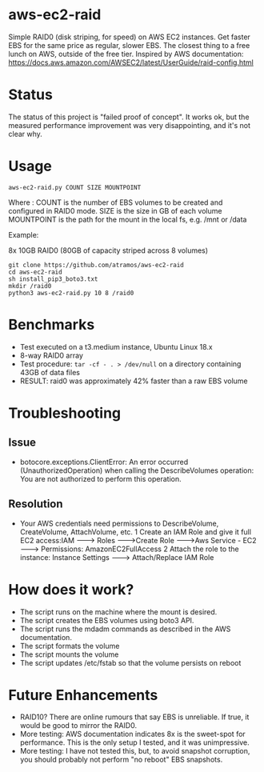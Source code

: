 # aws-ec2-raid
Simple RAID0 (disk striping, for speed) on AWS EC2 instances. Get faster EBS for the same price as regular, slower EBS. The closest thing to a free lunch on AWS, outside of the free tier. Inspired by AWS documentation: https://docs.aws.amazon.com/AWSEC2/latest/UserGuide/raid-config.html

# Status
The status of this project is "failed proof of concept". It works ok, but the measured performance improvement
was very disappointing, and it's not clear why. 

# Usage
```
aws-ec2-raid.py COUNT SIZE MOUNTPOINT
```
Where :
COUNT is the number of EBS volumes to be created and configured in RAID0 mode.
SIZE is the size in GB of each volume
MOUNTPOINT is the path for the mount in the local fs, e.g. /mnt or /data

Example:

8x 10GB RAID0 (80GB of capacity striped across 8 volumes)
```
git clone https://github.com/atramos/aws-ec2-raid 
cd aws-ec2-raid
sh install_pip3_boto3.txt
mkdir /raid0
python3 aws-ec2-raid.py 10 8 /raid0

```

# Benchmarks

- Test executed on a t3.medium instance, Ubuntu Linux 18.x
- 8-way RAID0 array 
- Test procedure: ```tar -cf - . > /dev/null``` on a directory containing 43GB of data files
- RESULT: raid0 was approximately 42% faster than a raw EBS volume

# Troubleshooting

## Issue
- botocore.exceptions.ClientError: An error occurred (UnauthorizedOperation) when calling the DescribeVolumes operation: You are not authorized to perform this operation.

## Resolution
- Your AWS credentials need permissions to DescribeVolume, CreateVolume, AttachVolume, etc.
1 Create an IAM Role and give it full EC2 access:IAM ---> Roles --->Create Role --->Aws Service - EC2 ---> Permissions: AmazonEC2FullAccess
2 Attach the role to the instance: Instance Settings ---> Attach/Replace IAM Role

# How does it work?

- The script runs on the machine where the mount is desired.
- The script creates the EBS volumes using boto3 API.
- The script runs the mdadm commands as described in the AWS documentation.
- The script formats the volume
- The script mounts the volume
- The script updates /etc/fstab so that the volume persists on reboot

# Future Enhancements

- RAID10? There are online rumours that say EBS is unreliable. If true, it would be good to mirror the RAID0.
- More testing: AWS documentation indicates 8x is the sweet-spot for performance. This is the only setup I tested, and it was unimpressive.
- More testing: I have not tested this, but, to avoid snapshot corruption, you should probably not perform "no reboot" EBS snapshots.

